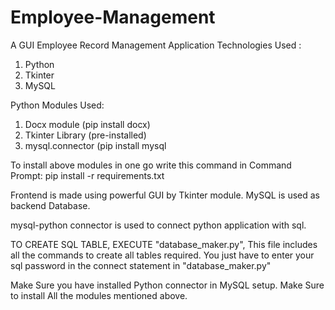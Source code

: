 # Employee-Management

A GUI Employee Record Management Application
Technologies Used : 
  1. Python
  2. Tkinter
  3. MySQL

Python Modules Used:
  1. Docx module (pip install docx)
  2. Tkinter Library (pre-installed)
  3. mysql.connector (pip install mysql

To install above modules in one go write this command in Command Prompt:
pip install -r requirements.txt

Frontend is made using powerful GUI by Tkinter module. 
MySQL is used as backend Database.

mysql-python connector is used to connect python application with sql.

TO CREATE SQL TABLE, 
EXECUTE "database_maker.py",
This file includes all the commands to create all tables required.
You just have to enter your sql password in the connect statement in "database_maker.py"

Make Sure you have installed Python connector in MySQL setup.
Make Sure to install All the modules mentioned above.
